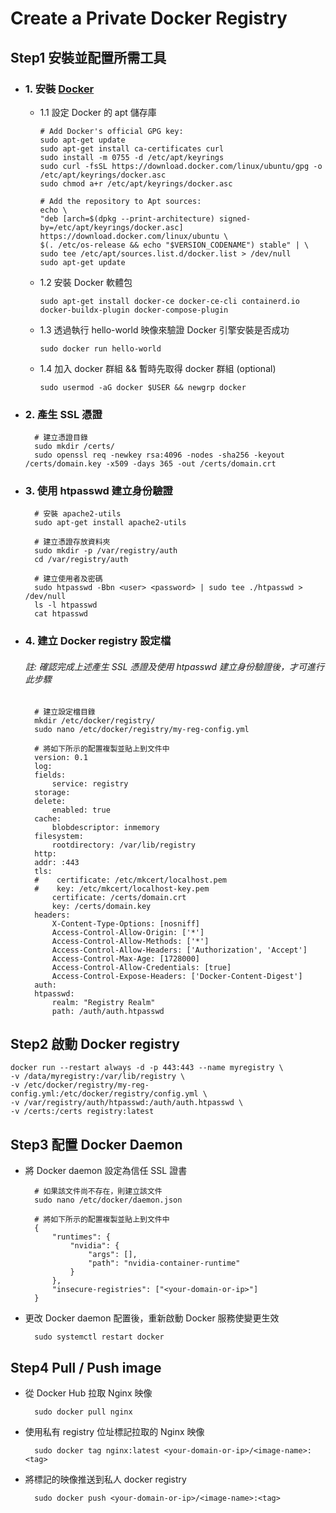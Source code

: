 # Create a Private Docker Registry

## Step1 安裝並配置所需工具

- ### 1. 安裝 [Docker](https://docs.docker.com/engine/install/ubuntu/#installation-methods)

  - 1.1 設定 Docker 的 apt 儲存庫

        # Add Docker's official GPG key:
        sudo apt-get update
        sudo apt-get install ca-certificates curl
        sudo install -m 0755 -d /etc/apt/keyrings
        sudo curl -fsSL https://download.docker.com/linux/ubuntu/gpg -o /etc/apt/keyrings/docker.asc
        sudo chmod a+r /etc/apt/keyrings/docker.asc

        # Add the repository to Apt sources:
        echo \
        "deb [arch=$(dpkg --print-architecture) signed-by=/etc/apt/keyrings/docker.asc] https://download.docker.com/linux/ubuntu \
        $(. /etc/os-release && echo "$VERSION_CODENAME") stable" | \
        sudo tee /etc/apt/sources.list.d/docker.list > /dev/null
        sudo apt-get update

  - 1.2 安裝 Docker 軟體包

        sudo apt-get install docker-ce docker-ce-cli containerd.io docker-buildx-plugin docker-compose-plugin

  - 1.3 透過執行 hello-world 映像來驗證 Docker 引擎安裝是否成功

        sudo docker run hello-world

  - 1.4 加入 docker 群組 && 暫時先取得 docker 群組 (optional)

        sudo usermod -aG docker $USER && newgrp docker

- ### 2. 產生 SSL 憑證

        # 建立憑證目錄
        sudo mkdir /certs/
        sudo openssl req -newkey rsa:4096 -nodes -sha256 -keyout /certs/domain.key -x509 -days 365 -out /certs/domain.crt

- ### 3. 使用 htpasswd 建立身份驗證

        # 安裝 apache2-utils
        sudo apt-get install apache2-utils

        # 建立憑證存放資料夾
        sudo mkdir -p /var/registry/auth
        cd /var/registry/auth

        # 建立使用者及密碼
        sudo htpasswd -Bbn <user> <password> | sudo tee ./htpasswd > /dev/null
        ls -l htpasswd
        cat htpasswd

- ### 4. 建立 Docker registry 設定檔

  ###### 註: 確認完成上述產生 SSL 憑證及使用 htpasswd 建立身份驗證後，才可進行此步驟

        # 建立設定檔目錄
        mkdir /etc/docker/registry/
        sudo nano /etc/docker/registry/my-reg-config.yml

        # 將如下所示的配置複製並貼上到文件中
        version: 0.1
        log:
        fields:
            service: registry
        storage:
        delete:
            enabled: true
        cache:
            blobdescriptor: inmemory
        filesystem:
            rootdirectory: /var/lib/registry
        http:
        addr: :443
        tls:
        #    certificate: /etc/mkcert/localhost.pem
        #    key: /etc/mkcert/localhost-key.pem
            certificate: /certs/domain.crt
            key: /certs/domain.key
        headers:
            X-Content-Type-Options: [nosniff]
            Access-Control-Allow-Origin: ['*']
            Access-Control-Allow-Methods: ['*']
            Access-Control-Allow-Headers: ['Authorization', 'Accept']
            Access-Control-Max-Age: [1728000]
            Access-Control-Allow-Credentials: [true]
            Access-Control-Expose-Headers: ['Docker-Content-Digest']
        auth:
        htpasswd:
            realm: "Registry Realm"
            path: /auth/auth.htpasswd

## Step2 啟動 Docker registry

    docker run --restart always -d -p 443:443 --name myregistry \
    -v /data/myregistry:/var/lib/registry \
    -v /etc/docker/registry/my-reg-config.yml:/etc/docker/registry/config.yml \
    -v /var/registry/auth/htpasswd:/auth/auth.htpasswd \
    -v /certs:/certs registry:latest

## Step3 配置 Docker Daemon

- 將 Docker daemon 設定為信任 SSL 證書

        # 如果該文件尚不存在，則建立該文件
        sudo nano /etc/docker/daemon.json

        # 將如下所示的配置複製並貼上到文件中
        {
            "runtimes": {
                "nvidia": {
                    "args": [],
                    "path": "nvidia-container-runtime"
                }
            },
            "insecure-registries": ["<your-domain-or-ip>"]
        }

- 更改 Docker daemon 配置後，重新啟動 Docker 服務使變更生效

        sudo systemctl restart docker

## Step4 Pull / Push image

- 從 Docker Hub 拉取 Nginx 映像

        sudo docker pull nginx

- 使用私有 registry 位址標記拉取的 Nginx 映像

        sudo docker tag nginx:latest <your-domain-or-ip>/<image-name>:<tag>

- 將標記的映像推送到私人 docker registry

        sudo docker push <your-domain-or-ip>/<image-name>:<tag>

